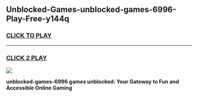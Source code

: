 
## Unblocked-Games-unblocked-games-6996-Play-Free-y144q
<h3>
<a href="https://premium76.site?title=unblocked-games-6996&ref=18A1">CLICK TO PLAY</a></h3>
<hr>

<h3>
<a href="https://premium76.site?title=unblocked-games-6996&ref=18A1">CLICK 2 PLAY</a>
  
</h3>

<a href="https://premium76.site?title=unblocked-games-6996&ref=18A1"><img src="https://clearcache.store/games.png"></a>


**unblocked-games-6996 games unblocked: Your Gateway to Fun and Accessible Online Gaming**
